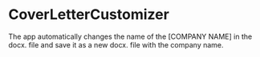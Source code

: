# CoverLetterCustomizer
The app automatically changes the name of the [COMPANY NAME] in the docx. file and save it as a new docx. file with the company name.
